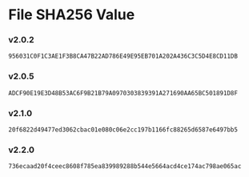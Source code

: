 # File SHA256 Value
### v2.0.2
`956031C0F1C3AE1F3B8CA47B22AD786E49E95EB701A202A436C3C5D4E8CD11DB`
### v2.0.5
`ADCF90E19E3D48B53AC6F9B21B79A0970303839391A271690AA65BC501891D8F`
### v2.1.0
`20f6822d49477ed3062cbac01e080c06e2cc197b1166fc88265d6587e6497bb5`
### v2.2.0 
`736ecaad20f4ceec8608f785ea839989288b544e5664acd4ce174ac798ae065ac`
